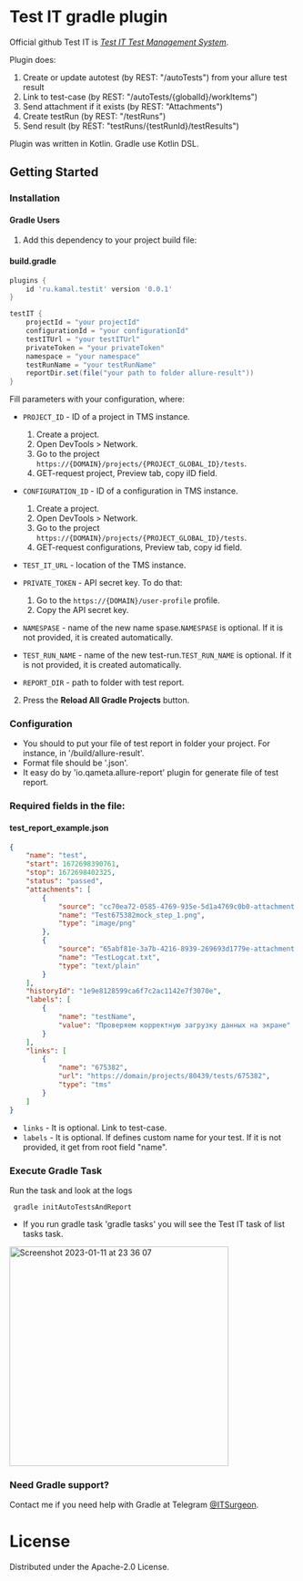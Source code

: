 # Test IT gradle plugin

Official github Test IT is *[Test IT Test Management System](https://github.com/testit-tms)*.

Plugin does:
1) Create or update autotest (by REST: "/autoTests") from your allure test result 
2) Link to test-case (by REST: "/autoTests/{globalId}/workItems") 
3) Send attachment if it exists (by REST: "Attachments")
4) Create testRun (by REST: "/testRuns") 
5) Send result (by REST: "testRuns/{testRunId}/testResults")

Plugin was written in Kotlin. Gradle use Kotlin DSL.

## Getting Started

### Installation
#### Gradle Users

1. Add this dependency to your project build file:

#### build.gradle
```groovy
plugins {
    id 'ru.kamal.testit' version '0.0.1'
}

testIT {
    projectId = "your projectId"
    configurationId = "your configurationId"
    testITUrl = "your testITUrl"
    privateToken = "your privateToken"
    namespace = "your namespace"
    testRunName = "your testRunName"
    reportDir.set(file("your path to folder allure-result"))
}
```

Fill parameters with your configuration, where:
* `PROJECT_ID` - ID of a project in TMS instance.
    1. Create a project.
    2. Open DevTools > Network.
    3. Go to the project `https://{DOMAIN}/projects/{PROJECT_GLOBAL_ID}/tests`.
    4. GET-request project, Preview tab, copy iID field.

* `CONFIGURATION_ID` - ID of a configuration in TMS instance.
    1. Create a project.
    2. Open DevTools > Network.
    3. Go to the project `https://{DOMAIN}/projects/{PROJECT_GLOBAL_ID}/tests`.
    4. GET-request configurations, Preview tab, copy id field.
* `TEST_IT_URL` - location of the TMS instance.
* `PRIVATE_TOKEN` - API secret key. To do that:
    1. Go to the `https://{DOMAIN}/user-profile` profile.
    2. Copy the API secret key.
* `NAMESPASE` - name of the new name spase.`NAMESPASE` is optional. If it is not provided, it is created automatically.
* `TEST_RUN_NAME` - name of the new test-run.`TEST_RUN_NAME` is optional. If it is not provided, it is created automatically.
* `REPORT_DIR` - path to folder with test report.

2. Press the **Reload All Gradle Projects** button.

### Configuration
* You should to put your file of test report in folder your project. For instance, in '/build/allure-result'.
* Format file should be '.json'.
* It easy do by 'io.qameta.allure-report' plugin for generate file of test report.

### Required fields in the file:
#### test_report_example.json
```json
{
    "name": "test",
    "start": 1672698390761,
    "stop": 1672698402325,
    "status": "passed",
    "attachments": [
        {
            "source": "cc70ea72-0585-4769-935e-5d1a4769c0b0-attachment.png",
            "name": "Test675382mock_step_1.png",
            "type": "image/png"
        },
        {
            "source": "65abf81e-3a7b-4216-8939-269693d1779e-attachment.txt",
            "name": "TestLogcat.txt",
            "type": "text/plain"
        }
    ],
    "historyId": "1e9e8128599ca6f7c2ac1142e7f3070e",
    "labels": [
        {
            "name": "testName",
            "value": "Проверяем корректную загрузку данных на экране"
        }
    ],
    "links": [
        {
            "name": "675382",
            "url": "https://domain/projects/80439/tests/675382",
            "type": "tms"
        }
    ]
}
```
* `links` - It is optional. Link to test-case.
* `labels` - It is optional. If defines custom name for your test. If it is not provided, it get from root field "name".

### Execute Gradle Task
Run the task and look at the logs
```
 gradle initAutoTestsAndReport
```


* If you run gradle task 'gradle tasks' you will see the Test IT task of list tasks task.
<img width="385" alt="Screenshot 2023-01-11 at 23 36 07" src="https://user-images.githubusercontent.com/23185210/211912358-e66531b2-817c-478c-9762-6760577c0389.png">


### Need Gradle support?
Contact me if you need help with Gradle at Telegram [@ITSurgeon](https://t.me/ITSurgeon).

# License

Distributed under the Apache-2.0 License.
